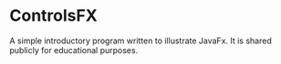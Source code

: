 # ControlsFX
 A simple introductory program written to illustrate JavaFx.  It is shared publicly for educational purposes. 
